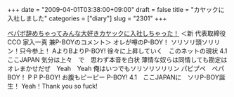 +++
date = "2009-04-01T03:38:00+09:00"
draft = false
title = "カヤックに入社しました"
categories = ["diary"]
slug = "2301"
+++

<a href="http://bm11.kayac.com/april2009/" target="_blank">ペパボ辞めちゃってみんな大好きカヤックに入社しちゃった！</a>
＜新 代表取締役CCO 家入一真 兼P-BOYのコメント＞
オレが噂のP-BOY！
ソリソリ頭ソリリン！只今参上！
AよりBよりP-BOY!
徐々に上昇していく　このネットの現状
4.1ここJAPAN
気分は上々　で　思わず本音を白状
薄情な奴らは同情しても勘定はオレまかせだぜ　Yeah　Yeah
俺はいつでもソリソリソリリン
パピプペ　ペパBOY！
P P P-BOY!
お腹もピーピー P-BOY!
4.1　ここJAPANに　ソリP-BOY誕生！
Yeah！Thank you so fuck!

